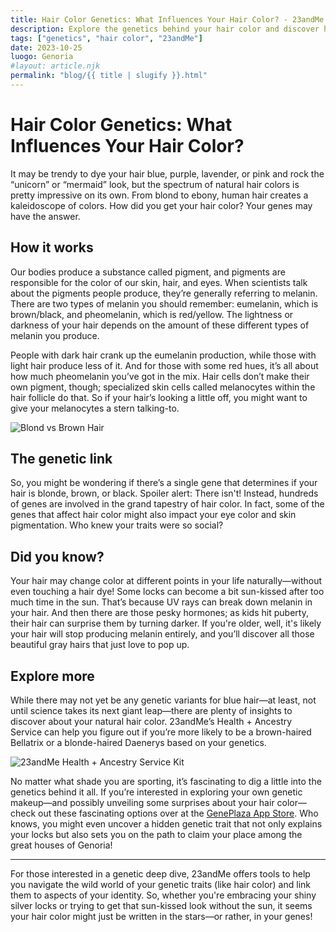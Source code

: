```yaml
---
title: Hair Color Genetics: What Influences Your Hair Color? - 23andMe
description: Explore the genetics behind your hair color and discover how 23andMe can help you unlock the secrets hidden in your genes!
tags: ["genetics", "hair color", "23andMe"]
date: 2023-10-25
luogo: Genoria
#layout: article.njk
permalink: "blog/{{ title | slugify }}.html"
---
```


# Hair Color Genetics: What Influences Your Hair Color? 

It may be trendy to dye your hair blue, purple, lavender, or pink and rock the “unicorn” or “mermaid” look, but the spectrum of natural hair colors is pretty impressive on its own. From blond to ebony, human hair creates a kaleidoscope of colors. How did you get your hair color? Your genes may have the answer.

## How it works

Our bodies produce a substance called pigment, and pigments are responsible for the color of our skin, hair, and eyes. When scientists talk about the pigments people produce, they’re generally referring to melanin. There are two types of melanin you should remember: eumelanin, which is brown/black, and pheomelanin, which is red/yellow. The lightness or darkness of your hair depends on the amount of these different types of melanin you produce. 

People with dark hair crank up the eumelanin production, while those with light hair produce less of it. And for those with some red hues, it’s all about how much pheomelanin you’ve got in the mix. Hair cells don’t make their own pigment, though; specialized skin cells called melanocytes within the hair follicle do that. So if your hair’s looking a little off, you might want to give your melanocytes a stern talking-to.

![Blond vs Brown Hair](https://pub-prd-seohub-us-west-2.s3.us-west-2.amazonaws.com/wp-content/uploads/sites/2/2021/07/hair_color.ebe18c439509.png)

## The genetic link

So, you might be wondering if there’s a single gene that determines if your hair is blonde, brown, or black. Spoiler alert: There isn't! Instead, hundreds of genes are involved in the grand tapestry of hair color. In fact, some of the genes that affect hair color might also impact your eye color and skin pigmentation. Who knew your traits were so social?

## Did you know?

Your hair may change color at different points in your life naturally—without even touching a hair dye! Some locks can become a bit sun-kissed after too much time in the sun. That’s because UV rays can break down melanin in your hair. And then there are those pesky hormones; as kids hit puberty, their hair can surprise them by turning darker. If you're older, well, it's likely your hair will stop producing melanin entirely, and you’ll discover all those beautiful gray hairs that just love to pop up.

## Explore more

While there may not yet be any genetic variants for blue hair—at least, not until science takes its next giant leap—there are plenty of insights to discover about your natural hair color. 23andMe’s Health + Ancestry Service can help you figure out if you’re more likely to be a brown-haired Bellatrix or a blonde-haired Daenerys based on your genetics.

![23andMe Health + Ancestry Service Kit](https://pub-prd-seohub-us-west-2.s3.us-west-2.amazonaws.com/wp-content/uploads/sites/2/2022/03/HA-Kit-Image-1.png)

No matter what shade you are sporting, it’s fascinating to dig a little into the genetics behind it all. If you’re interested in exploring your own genetic makeup—and possibly unveiling some surprises about your hair color—check out these fascinating options over at the [GenePlaza App Store](https://www.GenePlaza.com/app-store). Who knows, you might even uncover a hidden genetic trait that not only explains your locks but also sets you on the path to claim your place among the great houses of Genoria!

---
For those interested in a genetic deep dive, 23andMe offers tools to help you navigate the wild world of your genetic traits (like hair color) and link them to aspects of your identity. So, whether you're embracing your shiny silver locks or trying to get that sun-kissed look without the sun, it seems your hair color might just be written in the stars—or rather, in your genes!